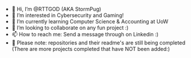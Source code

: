 - 👋 Hi, I’m @RTTGOD (AKA StormPug)
- 👀 I’m interested in Cybersecurity and Gaming!
- 🌱 I’m currently learning Computer Science & Accounting at UoW  
- 💞️ I’m looking to collaborate on any fun project :)
- 📫 How to reach me: Send a message through on Linkedin :)
- 🚧 Please note: repositories and their readme's are still being completed (There are more projects completed that have NOT been added:) 
<!---
RTTGOD/RTTGOD is a ✨ special ✨ repository because its `README.md` (this file) appears on your GitHub profile.
You can click the Preview link to take a look at your changes.
--->
